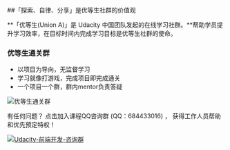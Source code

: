 ##「探索、自律、分享」是优等生社群的价值观

**「优等生(Union A)」是 Udacity 中国团队发起的在线学习社群。**帮助学员提升学习效率，在目标时间内完成学习目标是优等生社群的使命。

### 优等生通关群
* 以项目为导向，无监督学习
* 学习就像打游戏，完成项目即完成通关
* 一个项目一个群，群内mentor负责答疑



![优等生通关群](https://d17h27t6h515a5.cloudfront.net/topher/2017/September/59c92eea_fend-group/fend-group.png)



有任何问题？ 点击加入课程QQ咨询群 (QQ：684433016) ， 获得工作人员帮助和优先预定特权！

[![Udacity-前端开发-咨询群](https://pub.idqqimg.com/wpa/images/group.png)](http://shang.qq.com/wpa/qunwpa?idkey=d798833f114f51d338c2c576b5d140deb4a90672a6e70491b034ce3a916d9c89)

